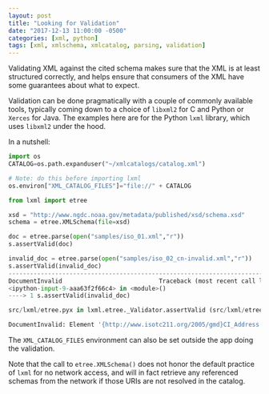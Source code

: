 ```yaml
---
layout: post
title: "Looking for Validation"
date: "2017-12-13 11:00:00 -0500"
categories: [xml, python]
tags: [xml, xmlschema, xmlcatalog, parsing, validation]
---
```


Validating XML against the cited schema makes sure that the XML is at least structured correctly, and helps ensure that consumers of the XML have some guarantees about what to expect.

<!--more-->

Validation can be done pragmatically with a couple of commonly available tools, typically coming down to a choice of `libxml2` for C and Python or `Xerces` for Java. The examples here are for the Python `lxml` library, which uses `libxml2` under the hood.

In a nutshell:

```python
import os
CATALOG=os.path.expanduser("~/xmlcatalogs/catalog.xml")

# Note: do this before importing lxml
os.environ["XML_CATALOG_FILES"]="file://" + CATALOG

from lxml import etree

xsd = "http://www.ngdc.noaa.gov/metadata/published/xsd/schema.xsd"
schema = etree.XMLSchema(file=xsd)

doc = etree.parse(open("samples/iso_01.xml","r"))
s.assertValid(doc)

invalid_doc = etree.parse(open("samples/iso_02_cn-invalid.xml","r"))
s.assertValid(invalid_doc)
---------------------------------------------------------------------------
DocumentInvalid                           Traceback (most recent call last)
<ipython-input-9-aaa63f2f66c4> in <module>()
----> 1 s.assertValid(invalid_doc)

src/lxml/etree.pyx in lxml.etree._Validator.assertValid (src/lxml/etree.c:194448)()

DocumentInvalid: Element '{http://www.isotc211.org/2005/gmd}CI_Address': This element is not expected. Expected is one of ( {http://www.isotc211.org/2005/gmd}characterSet, {http://www.isotc211.org/2005/gmd}parentIdentifier, {http://www.isotc211.org/2005/gmd}hierarchyLevel, {http://www.isotc211.org/2005/gmd}hierarchyLevelName, {http://www.isotc211.org/2005/gmd}contact )., line 7

```

The `XML_CATALOG_FILES` environment can also be set outside the app doing the validation.

Note that the call to `etree.XMLSchema()` does not honor the default practice of `lxml` for no network access, and will in fact retrieve any referenced schemas from the network if those URIs are not resolved in the catalog.
